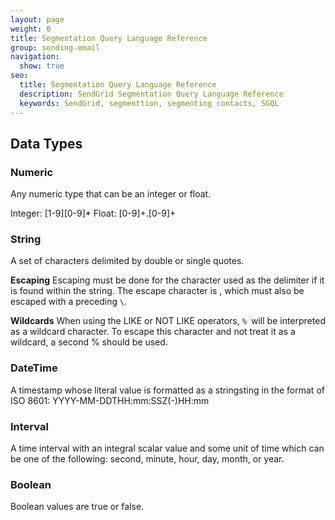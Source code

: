 ```yaml
---
layout: page
weight: 0
title: Segmentation Query Language Reference
group: sending-email
navigation:
  show: true
seo:
  title: Segmentation Query Language Reference
  description: SendGrid Segmentation Query Language Reference
  keywords: SendGrid, segmenttion, segmenting contacts, SGQL
---
```


## Data Types
### Numeric
Any numeric type that can be an integer or float.

Integer: [1-9][0-9]*
Float: [0-9]+.[0-9]+

### String
A set of characters delimited by double or single quotes. 

**Escaping**
Escaping must be done for the character used as the delimiter if it is found within the string. The escape character is \, which must also be escaped with a preceding `\`.

**Wildcards**
When using the LIKE or NOT LIKE operators, `% `will be interpreted as a wildcard character. To escape this character and not treat it as a wildcard, a second % should be used.

### DateTime
A timestamp whose literal value is formatted as a stringsting in the format of ISO 8601: YYYY-MM-DDTHH:mm:SSZ(-)HH:mm  
### Interval
A time interval with an integral scalar value and some unit of time which can be one of the following: second, minute, hour, day, month, or year.
### Boolean
Boolean values are true or false.
